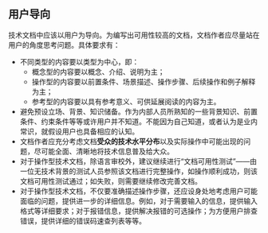 ## 用户导向

技术文档中应该以用户为导向。为编写出可用性较高的文档，文档作者应尽量站在用户的角度思考问题。具体要求有：

- 不同类型的内容要以类型为中心，即：
  - 概念型的内容要以概念、介绍、说明为主；
  - 操作型的内容要以前置条件、场景描述、操作步骤、后续操作和例子解释为主；
  - 参考型的内容要以具有参考意义、可供延展阅读的内容为主。
- 避免预设立场、背景、知识储备。作为内部人员所熟知的一些背景知识、前置条件、约束条件等等或许用户并不知道。不能因为自己知道，或者认为是业内常识，就假设用户也具备相应的认知。
- 文档作者应充分考虑文档**受众的技术水平分布**以及实际操作中可能出现的问题，尽可能全面、清晰地将技术信息普及给大众。
- 对于操作型技术文档，除语言审校外，建议继续进行“文档可用性测试”——由一位无技术背景的测试人员参照该文档进行完整操作，如操作顺利成功，则该文档可用性测试通过；如失败，则需要继续修改完善文档。
- 对于操作型技术文档，不仅要准确描述操作步骤，还应设身处地考虑用户可能面临的问题，提供进一步的详细信息。例如，对于需要输入的信息，提供输入格式等详细要求；对于报错信息，提供解决报错的可选操作；为方便用户排查错误，提供详细的错误码速查列表等等。


